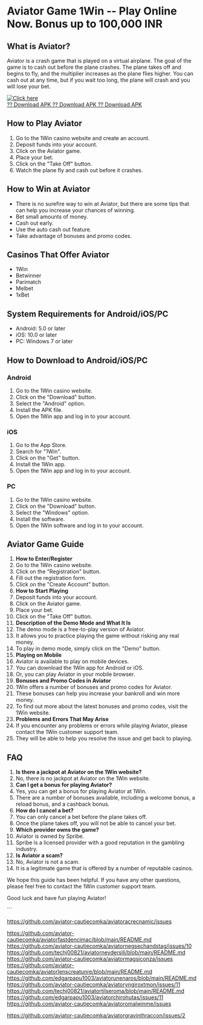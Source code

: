 # Aviator Game 1Win -- Play Online Now. Bonus up to 100,000 INR

## What is Aviator?

Aviator is a crash game that is played on a virtual airplane. The goal
of the game is to cash out before the plane crashes. The plane takes off
and begins to fly, and the multiplier increases as the plane flies
higher. You can cash out at any time, but if you wait too long, the
plane will crash and you will lose your bet.

[![Click
here](https://readscoops.com/wp-content/uploads/2023/03/Readscoop-aviator-1-1.jpg)](https://traff.sbs/deff)\
[?? Download APK ?? Download APK ?? Download
APK](https://traff.sbs/deff)

## How to Play Aviator

1.  Go to the 1Win casino website and create an account.
2.  Deposit funds into your account.
3.  Click on the Aviator game.
4.  Place your bet.
5.  Click on the "Take Off" button.
6.  Watch the plane fly and cash out before it crashes.

## How to Win at Aviator

-   There is no surefire way to win at Aviator, but there are some tips
    that can help you increase your chances of winning.
-   Bet small amounts of money.
-   Cash out early.
-   Use the auto cash out feature.
-   Take advantage of bonuses and promo codes.

## Casinos That Offer Aviator

-   1Win
-   Betwinner
-   Parimatch
-   Melbet
-   1xBet

## System Requirements for Android/iOS/PC

-   Android: 5.0 or later
-   iOS: 10.0 or later
-   PC: Windows 7 or later

## How to Download to Android/iOS/PC

### Android

1.  Go to the 1Win casino website.
2.  Click on the "Download" button.
3.  Select the "Android" option.
4.  Install the APK file.
5.  Open the 1Win app and log in to your account.

### iOS

1.  Go to the App Store.
2.  Search for "1Win".
3.  Click on the "Get" button.
4.  Install the 1Win app.
5.  Open the 1Win app and log in to your account.

### PC

1.  Go to the 1Win casino website.
2.  Click on the "Download" button.
3.  Select the "Windows" option.
4.  Install the software.
5.  Open the 1Win software and log in to your account.

## Aviator Game Guide

1.  **How to Enter/Register**
2.  Go to the 1Win casino website.
3.  Click on the "Registration" button.
4.  Fill out the registration form.
5.  Click on the "Create Account" button.
6.  **How to Start Playing**
7.  Deposit funds into your account.
8.  Click on the Aviator game.
9.  Place your bet.
10. Click on the "Take Off" button.
11. **Description of the Demo Mode and What It Is**
12. The demo mode is a free-to-play version of Aviator.
13. It allows you to practice playing the game without risking any real
    money.
14. To play in demo mode, simply click on the "Demo" button.
15. **Playing on Mobile**
16. Aviator is available to play on mobile devices.
17. You can download the 1Win app for Android or iOS.
18. Or, you can play Aviator in your mobile browser.
19. **Bonuses and Promo Codes in Aviator**
20. 1Win offers a number of bonuses and promo codes for Aviator.
21. These bonuses can help you increase your bankroll and win more
    money.
22. To find out more about the latest bonuses and promo codes, visit the
    1Win website.
23. **Problems and Errors That May Arise**
24. If you encounter any problems or errors while playing Aviator,
    please contact the 1Win customer support team.
25. They will be able to help you resolve the issue and get back to
    playing.

## FAQ

1.  **Is there a jackpot at Aviator on the 1Win website?**
2.  No, there is no jackpot at Aviator on the 1Win website.
3.  **Can I get a bonus for playing Aviator?**
4.  Yes, you can get a bonus for playing Aviator at 1Win.
5.  There are a number of bonuses available, including a welcome bonus,
    a reload bonus, and a cashback bonus.
6.  **How do I cancel a bet?**
7.  You can only cancel a bet before the plane takes off.
8.  Once the plane takes off, you will not be able to cancel your bet.
9.  **Which provider owns the game?**
10. Aviator is owned by Spribe.
11. Spribe is a licensed provider with a good reputation in the gambling
    industry.
12. **Is Aviator a scam?**
13. No, Aviator is not a scam.
14. It is a legitimate game that is offered by a number of reputable
    casinos.

We hope this guide has been helpful. If you have any other questions,
please feel free to contact the 1Win customer support team.

Good luck and have fun playing Aviator!

\`\`\`

https://github.com/aviator-cautiecomka/aviatoracrecnamic/issues


https://github.com/aviator-cautiecomka/aviatorfastdencimac/blob/main/README.md
https://github.com/aviator-cautiecomka/aviatornegsechandstag/issues/10
https://github.com/techj00821/aviatorneydersili/blob/main/README.md
https://github.com/aviator-cautiecomka/aviatormagsiconza/issues
https://github.com/aviator-cautiecomka/aviatorlenscreatunre/blob/main/README.md
https://github.com/edgarpapu1003/aviatorunenaros/blob/main/README.md
https://github.com/aviator-cautiecomka/aviatoryngiroxtmon/issues/11
https://github.com/techj00821/aviatortilseroma/blob/main/README.md
https://github.com/edgarpapu1003/aviatorchirohutas/issues/11
https://github.com/aviator-cautiecomka/aviatoromalwinme/issues

https://github.com/aviator-cautiecomka/aviatorgravinthraccon/issues/2
